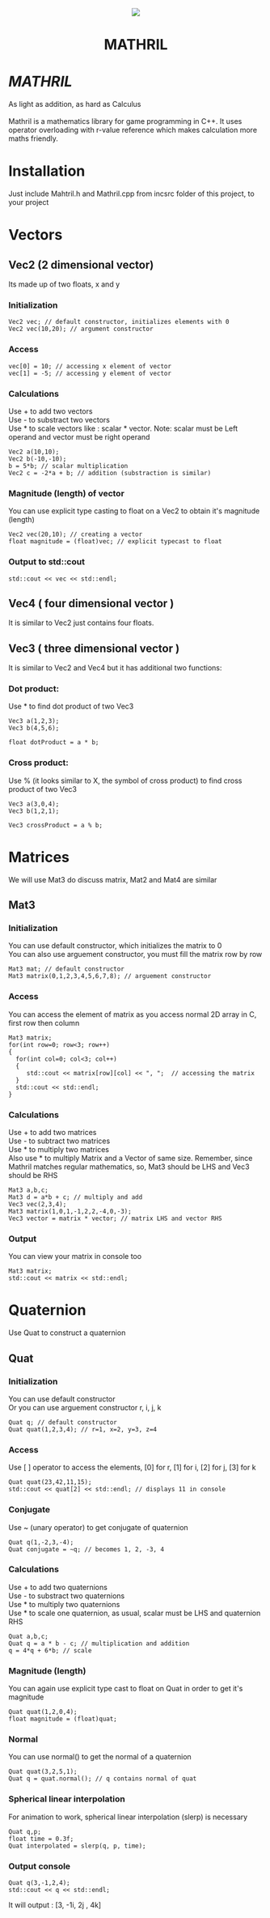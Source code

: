 <p align="center">
    <img src="https://user-images.githubusercontent.com/47611483/158402464-265a51a3-9104-4d19-8c81-6122ea4b5fd1.png">
    <h1 align="center"> MATHRIL </h1>
</p>

# ___MATHRIL___
As light as addition, as hard as Calculus\
\
Mathril is a mathematics library for game programming in C++. It uses operator overloading with r-value reference which makes calculation more maths friendly.

# Installation
Just include Mahtril.h and Mathril.cpp from incsrc folder of this project, to your project

# Vectors
## Vec2 (2 dimensional vector)
Its made up of two floats, x and y
### Initialization
```
Vec2 vec; // default constructor, initializes elements with 0
Vec2 vec(10,20); // argument constructor
```
### Access
```
vec[0] = 10; // accessing x element of vector
vec[1] = -5; // accessing y element of vector
```
### Calculations
Use + to add two vectors\
Use - to substract two vectors\
Use * to scale vectors like : scalar * vector. Note: scalar must be Left operand and vector must be right operand
```
Vec2 a(10,10);
Vec2 b(-10,-10);
b = 5*b; // scalar multiplication
Vec2 c = -2*a + b; // addition (substraction is similar)
```
### Magnitude (length) of vector
You can use explicit type casting to float on a Vec2 to obtain it's magnitude (length)
```
Vec2 vec(20,10); // creating a vector
float magnitude = (float)vec; // explicit typecast to float
```
### Output to std::cout
```
std::cout << vec << std::endl;
```

## Vec4 ( four dimensional vector )
It is similar to Vec2 just contains four floats.

## Vec3 ( three dimensional vector )
It is similar to Vec2 and Vec4 but it has additional two functions:
### Dot product:
Use * to find dot product of two Vec3
```
Vec3 a(1,2,3);
Vec3 b(4,5,6);

float dotProduct = a * b;
```
### Cross product:
Use % (it looks similar to X, the symbol of cross product) to find cross product of two Vec3
```
Vec3 a(3,0,4);
Vec3 b(1,2,1);

Vec3 crossProduct = a % b;
```

# Matrices
We will use Mat3 do discuss matrix, Mat2 and Mat4 are similar
## Mat3
### Initialization
You can use default constructor, which initializes the matrix to 0\
You can also use arguement constructor, you must fill the matrix row by row
```
Mat3 mat; // default constructor
Mat3 matrix(0,1,2,3,4,5,6,7,8); // arguement constructor
```
### Access
You can access the element of matrix as you access normal 2D array in C, first row then column
```
Mat3 matrix;
for(int row=0; row<3; row++)
{
  for(int col=0; col<3; col++)
  {
     std::cout << matrix[row][col] << ", ";  // accessing the matrix
  }
  std::cout << std::endl;
}
```
### Calculations
Use + to add two matrices\
Use - to subtract two matrices\
Use * to multiply two matrices\
Also use * to multiply Matrix and a Vector of same size. Remember, since Mathril matches regular mathematics, so, Mat3 should be LHS and Vec3 should be RHS
```
Mat3 a,b,c;
Mat3 d = a*b + c; // multiply and add 
Vec3 vec(2,3,4);
Mat3 matrix(1,0,1,-1,2,2,-4,0,-3);
Vec3 vector = matrix * vector; // matrix LHS and vector RHS
```
### Output
You can view your matrix in console too
```
Mat3 matrix;
std::cout << matrix << std::endl;
```

# Quaternion
Use Quat to construct a quaternion
## Quat
### Initialization
You can use default constructor\
Or you can use arguement constructor r, i, j, k
```
Quat q; // default constructor 
Quat quat(1,2,3,4); // r=1, x=2, y=3, z=4
```
### Access
Use [ ] operator to access the elements, [0] for r, [1] for i, [2] for j, [3] for k
```
Quat quat(23,42,11,15);
std::cout << quat[2] << std::endl; // displays 11 in console
```
### Conjugate
Use ~ (unary operator) to get conjugate of quaternion
```
Quat q(1,-2,3,-4);
Quat conjugate = ~q; // becomes 1, 2, -3, 4
```
### Calculations
Use + to add two quaternions\
Use - to substract two quaternions\
Use * to multiply two quaternions\
Use * to scale one quaternion, as usual, scalar must be LHS and quaternion RHS
```
Quat a,b,c;
Quat q = a * b - c; // multiplication and addition
q = 4*q + 6*b; // scale
```
### Magnitude (length)
You can again use explicit type cast to float on Quat in order to get it's magnitude
```
Quat quat(1,2,0,4);
float magnitude = (float)quat;
```
### Normal
You can use normal() to get the normal of a quaternion
```
Quat quat(3,2,5,1);
Quat q = quat.normal(); // q contains normal of quat
```
### Spherical linear interpolation
For animation to work, spherical linear interpolation (slerp) is necessary
```
Quat q,p;
float time = 0.3f;
Quat interpolated = slerp(q, p, time);
```
### Output console
```
Quat q(3,-1,2,4);
std::cout << q << std::endl;
```
It will output :
[3, -1i, 2j , 4k]
